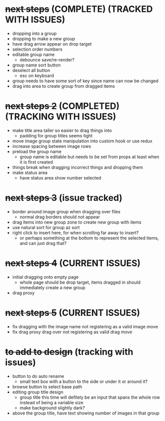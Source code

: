 # ~~next steps~~ (COMPLETE) (TRACKED WITH ISSUES)
- dropping into a group
- dropping to make a new group
- have drag arrow appear on drop target
- selection order numbers
- editable group name
    - debounce save/re-render?
- group name sort button
- deselect all button
    - esc on keyboard
- group needs to have some sort of key since name can now be changed
- drag into area to create group from dragged items

# ~~next steps 2~~ (COMPLETED) (TRACKING WITH ISSUES)
- make title area taller so easier to drag things into
    - padding for group titles seems tight
- move image group state manipulation into custom hook or use redux
- increase spacing between image rows
- preload the group name
    - group name is editable but needs to be set from props at least when it is first created
- things break when dragging incorrect things and dropping them
- make status area
    - have status area show number selected

# ~~next steps 3~~ (issue tracked)
- border around image group when dragging over files
    - normal drag borders should not appear
- drag items into new group zone to create new group with items
- use natural sort for group az sort
- right click to insert here, for when scrolling far away to insert?
    - or perhaps something at the bottom to represent the selected items, and can just drag that?

# ~~next steps 4~~ (CURRENT ISSUES)
- initial dragging onto empty page
    - whole page should be drop target, items dragged in should immediately create a new group
- drag proxy

# ~~next steps 5~~ (CURRENT ISSUES)
- fix dragging with the image name not registering as a valid image move
- fix drag proxy drag over not registering as valid drag move

# ~~to add to design~~ (tracking with issues)
- button to do auto rename
    - small text box with a button to the side or under it or around it?
- browse button to select base path
- editing group title design
    - group title this time will defitely be an input that spans the whole row instead of being a variable size
    - make background slightly dark?
- above the group title, have text showing number of images in that group